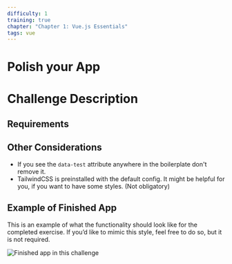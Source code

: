 ```yaml
---
difficulty: 1
training: true
chapter: "Chapter 1: Vue.js Essentials"
tags: vue
---
```


# Polish your App

# Challenge Description
## Requirements

## Other Considerations

- If you see the `data-test` attribute anywhere in the boilerplate don't remove it.
- TailwindCSS is preinstalled with the default config. It might be helpful for you, if you want to have some styles. (Not obligatory)

## Example of Finished App

This is an example of what the functionality should look like for the completed exercise. If you’d like to mimic this style, feel free to do so, but it is not required.

![Finished app in this challenge](https://i.imgur.com/FwQdY32.gif)

